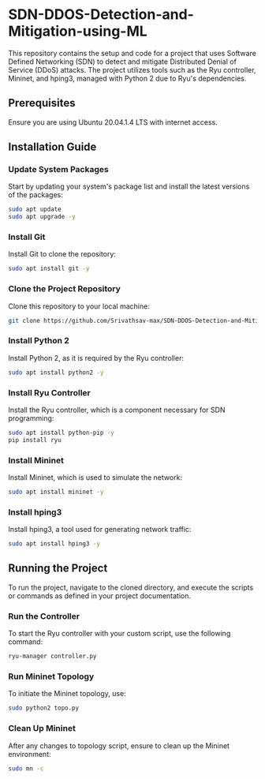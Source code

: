 # SDN-DDOS-Detection-and-Mitigation-using-ML

This repository contains the setup and code for a project that uses Software Defined Networking (SDN) to detect and mitigate Distributed Denial of Service (DDoS) attacks. The project utilizes tools such as the Ryu controller, Mininet, and hping3, managed with Python 2 due to Ryu's dependencies.

## Prerequisites

Ensure you are using Ubuntu 20.04.1.4 LTS with internet access.

## Installation Guide

### Update System Packages
Start by updating your system's package list and install the latest versions of the packages:
```bash
sudo apt update
sudo apt upgrade -y
```

### Install Git
Install Git to clone the repository:
```bash
sudo apt install git -y
```

### Clone the Project Repository
Clone this repository to your local machine:
```bash
git clone https://github.com/Srivathsav-max/SDN-DDOS-Detection-and-Mitigation-using-ML.git
```

### Install Python 2
Install Python 2, as it is required by the Ryu controller:
```bash
sudo apt install python2 -y
```

### Install Ryu Controller
Install the Ryu controller, which is a component necessary for SDN programming:
```bash
sudo apt install python-pip -y
pip install ryu
```

### Install Mininet
Install Mininet, which is used to simulate the network:
```bash
sudo apt install mininet -y
```

### Install hping3
Install hping3, a tool used for generating network traffic:
```bash
sudo apt install hping3 -y
```

## Running the Project
To run the project, navigate to the cloned directory, and execute the scripts or commands as defined in your project documentation.

### Run the Controller
To start the Ryu controller with your custom script, use the following command:
```bash
ryu-manager controller.py
```

### Run Mininet Topology
To initiate the Mininet topology, use:
```bash
sudo python2 topo.py
```

### Clean Up Mininet
After any changes to topology script, ensure to clean up the Mininet environment:
```bash
sudo mn -c
```
